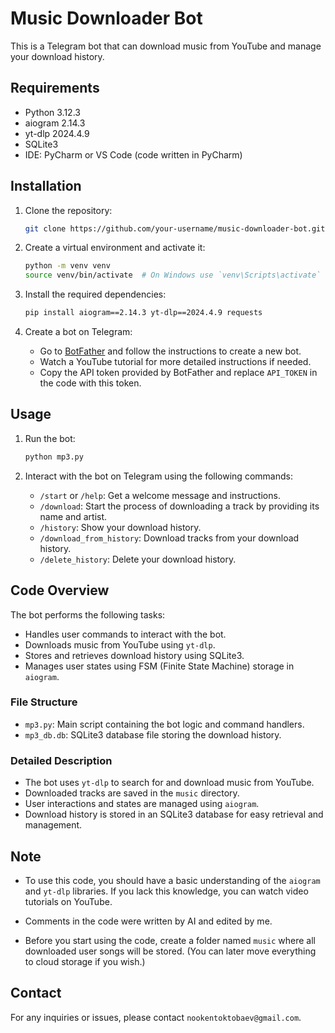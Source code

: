﻿# Music Downloader Bot

This is a Telegram bot that can download music from YouTube and manage your download history.

## Requirements

- Python 3.12.3
- aiogram 2.14.3
- yt-dlp 2024.4.9
- SQLite3
- IDE: PyCharm or VS Code (code written in PyCharm)

## Installation

1. Clone the repository:
    ```sh
    git clone https://github.com/your-username/music-downloader-bot.git
    ```

2. Create a virtual environment and activate it:
    ```sh
    python -m venv venv
    source venv/bin/activate  # On Windows use `venv\Scripts\activate`
    ```

3. Install the required dependencies:
    ```sh
    pip install aiogram==2.14.3 yt-dlp==2024.4.9 requests
    ```

4. Create a bot on Telegram:
    - Go to [BotFather](https://t.me/BotFather) and follow the instructions to create a new bot.
    - Watch a YouTube tutorial for more detailed instructions if needed.
    - Copy the API token provided by BotFather and replace `API_TOKEN` in the code with this token.

## Usage

1. Run the bot:
    ```sh
    python mp3.py
    ```

2. Interact with the bot on Telegram using the following commands:
    - `/start` or `/help`: Get a welcome message and instructions.
    - `/download`: Start the process of downloading a track by providing its name and artist.
    - `/history`: Show your download history.
    - `/download_from_history`: Download tracks from your download history.
    - `/delete_history`: Delete your download history.

## Code Overview

The bot performs the following tasks:
- Handles user commands to interact with the bot.
- Downloads music from YouTube using `yt-dlp`.
- Stores and retrieves download history using SQLite3.
- Manages user states using FSM (Finite State Machine) storage in `aiogram`.

### File Structure

- `mp3.py`: Main script containing the bot logic and command handlers.
- `mp3_db.db`: SQLite3 database file storing the download history.

### Detailed Description

- The bot uses `yt-dlp` to search for and download music from YouTube.
- Downloaded tracks are saved in the `music` directory.
- User interactions and states are managed using `aiogram`.
- Download history is stored in an SQLite3 database for easy retrieval and management.


## Note

- To use this code, you should have a basic understanding of the `aiogram` and `yt-dlp` libraries. If you lack this knowledge, you can watch video tutorials on YouTube.

- Comments in the code were written by AI and edited by me. 

- Before you start using the code, create a folder named `music` where all downloaded user songs will be stored. (You can later move everything to cloud storage if you wish.)

## Contact

For any inquiries or issues, please contact `nookentoktobaev@gmail.com`.
